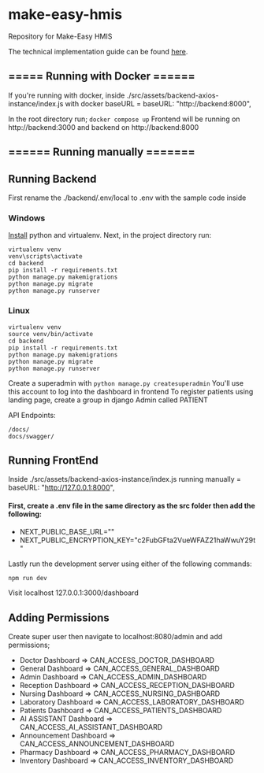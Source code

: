 # make-easy-hmis
Repository for Make-Easy HMIS

The technical implementation guide can be found [here](https://drive.google.com/drive/folders/1YjqVylXmq7H-xYRadxENCc-8_zBcDrpp?usp=sharing).


## ===== Running with Docker ======
If you're running with docker, inside ./src/assets/backend-axios-instance/index.js
with docker baseURL = baseURL: "http://backend:8000",

In the root directory run;
```docker compose up```
Frontend will be running on http://backend:3000 and backend on http://backend:8000

## ====== Running manually =======
## Running Backend
First rename the ./backend/.env/local  to .env with the sample code inside

### Windows
[Install](https://medium.com/analytics-vidhya/virtual-environment-6ad5d9b6af59) python and virtualenv.
Next, in the project directory run:
```
virtualenv venv
venv\scripts\activate
cd backend
pip install -r requirements.txt
python manage.py makemigrations
python manage.py migrate
python manage.py runserver
```

### Linux
```
virtualenv venv
source venv/bin/activate
cd backend
pip install -r requirements.txt
python manage.py makemigrations
python manage.py migrate
python manage.py runserver
```
Create a superadmin with ``python manage.py createsuperadmin``
You'll use this account to log into the dashboard in frontend
To register patients using landing page, create a group in django Admin called PATIENT

API Endpoints:
```
/docs/
docs/swagger/
```


##  Running FrontEnd
Inside ./src/assets/backend-axios-instance/index.js
running manually  = baseURL: "http://127.0.0.1:8000",


#### First, create a .env file in the same directory as the src folder then add the following:

* NEXT_PUBLIC_BASE_URL=""
* NEXT_PUBLIC_ENCRYPTION_KEY="c2FubGFta2VueWFAZ21haWwuY29t"

Lastly run the development server using either of the following commands:

```bash
npm run dev
```

Visit localhost 127.0.0.1:3000/dashboard

## Adding Permissions
Create super user then navigate to localhost:8080/admin and add permissions;
* Doctor Dashboard => CAN_ACCESS_DOCTOR_DASHBOARD
* General Dashboard => CAN_ACCESS_GENERAL_DASHBOARD
* Admin Dashboard => CAN_ACCESS_ADMIN_DASHBOARD
* Reception Dashboard => CAN_ACCESS_RECEPTION_DASHBOARD
* Nursing Dashboard => CAN_ACCESS_NURSING_DASHBOARD
* Laboratory Dashboard => CAN_ACCESS_LABORATORY_DASHBOARD
* Patients Dashboard => CAN_ACCESS_PATIENTS_DASHBOARD
* AI ASSISTANT Dashboard => CAN_ACCESS_AI_ASSISTANT_DASHBOARD
* Announcement Dashboard => CAN_ACCESS_ANNOUNCEMENT_DASHBOARD
* Pharmacy Dashboard => CAN_ACCESS_PHARMACY_DASHBOARD
* Inventory Dashboard => CAN_ACCESS_INVENTORY_DASHBOARD

